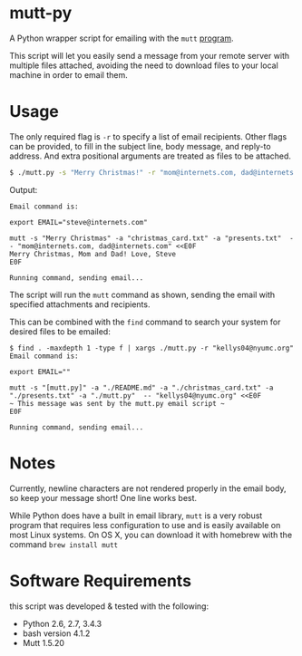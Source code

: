 # mutt-py
A Python wrapper script for emailing with the `mutt` [program](http://www.mutt.org/).

This script will let you easily send a message from your remote server with multiple files attached, avoiding the need to download files to your local machine in order to email them. 

# Usage
The only required flag is `-r` to specify a list of email recipients. Other flags can be provided, to fill in the subject line, body message, and reply-to address. And extra positional arguments are treated as files to be attached. 

```bash
$ ./mutt.py -s "Merry Christmas!" -r "mom@internets.com, dad@internets.com" -rt "steve@internets.com" -m "Merry Christmas, Mom and Dad! Love, Steve" christmas_card.txt presents.txt
```
Output:
```
Email command is:

export EMAIL="steve@internets.com"

mutt -s "Merry Christmas" -a "christmas_card.txt" -a "presents.txt"  -- "mom@internets.com, dad@internets.com" <<E0F
Merry Christmas, Mom and Dad! Love, Steve
E0F

Running command, sending email...
```

The script will run the `mutt` command as shown, sending the email with specified attachments and recipients. 

This can be combined with the `find` command to search your system for desired files to be emailed:
```
$ find . -maxdepth 1 -type f | xargs ./mutt.py -r "kellys04@nyumc.org"
Email command is:

export EMAIL=""

mutt -s "[mutt.py]" -a "./README.md" -a "./christmas_card.txt" -a "./presents.txt" -a "./mutt.py"  -- "kellys04@nyumc.org" <<E0F
~ This message was sent by the mutt.py email script ~
E0F

Running command, sending email...
```

# Notes

Currently, newline characters are not rendered properly in the email body, so keep your message short! One line works best. 

While Python does have a built in email library, `mutt` is a very robust program that requires less configuration to use and is easily available on most Linux systems. On OS X, you can download it with homebrew with the command `brew install mutt`

# Software Requirements
this script was developed & tested with the following:
- Python 2.6, 2.7, 3.4.3
- bash version 4.1.2
- Mutt 1.5.20
